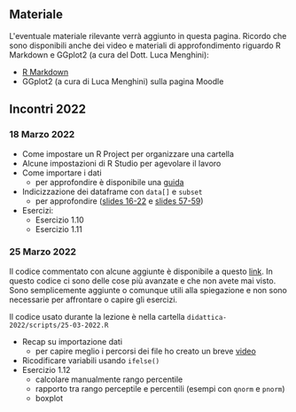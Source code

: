## Materiale

L'eventuale materiale rilevante verrà aggiunto in questa pagina. Ricordo che sono disponibili anche dei video e materiali di approfondimento riguardo R  Markdown e GGplot2 (a cura del Dott. Luca Menghini):

- [R Markdown](https://filippogambarota.github.io/rmarkdown-intro/)
- GGplot2 (a cura di Luca Menghini) sulla pagina Moodle

## Incontri 2022

### 18 Marzo 2022

- Come impostare un R Project per organizzare una cartella
- Alcune impostazioni di R Studio per agevolare il lavoro
- Come importare i dati
    - per approfondire è disponibile una [guida](https://filippogambarota.github.io/corsoR/extra/importing_data.html)
- Indicizzazione dei dataframe con `data[]` e `subset`
    - per approfondire ([slides 16-22](https://filippogambarota.github.io/corsoR/slides/3_data_structures/3_data_structures.html#16) e [slides 57-59](https://filippogambarota.github.io/corsoR/slides/3_data_structures/3_data_structures.html#57))
- Esercizi:
    - Esercizio 1.10
    - Esercizio 1.11

### 25 Marzo 2022

Il codice commentato con alcune aggiunte è disponibile a questo [link](didattica-2022/reports/di-25-03-2022.html). In questo codice ci sono delle cose più avanzate e che non avete mai visto. Sono semplicemente aggiunte o comunque utili alla spiegazione e non sono necessarie per affrontare o capire gli esercizi.

Il codice usato durante la lezione è nella cartella `didattica-2022/scripts/25-03-2022.R`

- Recap su importazione dati
    - per capire meglio i percorsi dei file ho creato un breve [video](https://youtu.be/MvdVqB5brZo)
- Ricodificare variabili usando `ifelse()`
- Esercizio 1.12
    - calcolare manualmente rango percentile
    - rapporto tra rango perceptile e percentili (esempi con `qnorm` e `pnorm`)
    - boxplot
